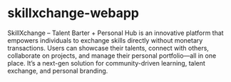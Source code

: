 # skillxchange-webapp
 SkillXchange – Talent Barter + Personal Hub is an innovative platform that empowers individuals to exchange skills directly without monetary transactions. Users can showcase their talents, connect with others, collaborate on projects, and manage their personal portfolio—all in one place. It’s a next-gen solution for community-driven learning, talent exchange, and personal branding.
